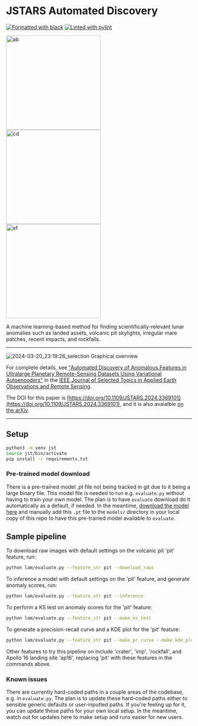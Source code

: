 JSTARS Automated Discovery
================

[![Formatted with black](https://img.shields.io/badge/code%20style-black-000000.svg)](https://github.com/ambv/black)
[![Linted with pylint](https://img.shields.io/badge/linting-pylint-green)](https://github.com/PyCQA/pylint)


<img width="256" alt="ab" src="https://github.com/lesnikow/jstars-automated-discovery/assets/8730814/90c589e3-168f-4863-8a7e-06b6fef172e7">
<img width="256" alt="cd" src="https://github.com/lesnikow/jstars-automated-discovery/assets/8730814/e15ecfd0-8d07-435f-8888-31e805c0fdc8">
<img width="256" alt="ef" src="https://github.com/lesnikow/jstars-automated-discovery/assets/8730814/8f861370-f4e1-4d1d-8dcb-5465bb25a476">

A machine learning-based method for finding scientifically-relevant lunar anomalies such as landed assets, volcanic pit skylights, irregular mare patches, recent impacts, and rockfalls. 

----
![2024-03-20_23:19:26_selection](https://github.com/lesnikow/jstars-automated-discovery/assets/8730814/25f8c8bd-86e2-4fda-8770-52dce2ac5595)
Graphical overview


For complete details, see ["Automated Discovery of Anomalous Features in Ultralarge Planetary Remote-Sensing Datasets Using Variational Autoencoders"](https://doi.org/10.1109/JSTARS.2024.3369101) in the [IEEE Journal of Selected Topics in Applied Earth Observations and Remote Sensing](https://www.grss-ieee.org/publications/journal-of-selected-topics-in-applied-earth-observations-and-remote-sensing/0).

The DOI for this paper is [https://doi.org/10.1109/JSTARS.2024.3369101](https://doi.org/10.1109/JSTARS.2024.3369101), and it is also avaialble [on the arXiv](https://arxiv.org/abs/2403.07424).

----


## Setup
```bash
python3 -m venv jst
source jst/bin/activate
pip install -r requirements.txt
```

### Pre-trained model download

There is a pre-trained model .pt file not being tracked in git due to it being a large binary file.
This model file is needed to run e.g. `evaluate.py` without having to train your own model. 
The plan is to have `evaluate` download do it automatically as a default, if needed.
In the meantime, [download the model here](https://drive.google.com/file/d/1m3xrnoFm0gyK_UUklZmpUGc5flqpAyuw/view?usp=sharing) and manually add this `.pt` file to the `models/` directory in your local copy of this repo to have this pre-trained model available to `evaluate`.

## Sample pipeline
To download raw images with default settings on the volcanic pit 'pit' feature, run:
```bash
python lam/evaluate.py --feature_str pit --download_raws
```
To inference a model with default settings on the 'pit' feature, and generate
anomaly scores, run:
```bash
python lam/evaluate.py --feature_str pit --inference
```
To perform a KS test on anomaly scores for the 'pit' feature:
```bash
python lam/evaluate.py --feature_str pit --make_ks_test
```
To generate a precision-recall curve and a KDE plot for the 'pit' feature:
```bash
python lam/evaluate.py --feature_str pit --make_pr_curve --make_kde_plot
```

Other features to try this pipeline on include 'crater', 'imp', 'rockfall', and Apollo 16 landing site 'ap16', replacing 'pit' with these features in the commands above.

### Known issues

There are currently hard-coded paths in a couple areas of the codebase, e.g. in `evaluate.py`. 
The plan is to update these hard-coded paths either to sensible generic defaults or user-inputted paths.
If you're feeling up for it, you can update these paths for your own local setup.
In the meantime, watch out for updates here to make setup and runs easier for new users. 




